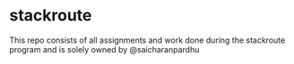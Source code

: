 # stackroute
This repo consists of all assignments and work done during the stackroute program and is solely owned by @saicharanpardhu
